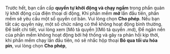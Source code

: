 Trước hết, bạn cần cấp **quyền tự khởi động và chạy ngầm** trong phần quản lý khởi động của điện thoại di động,
Khi phần mềm **mở** lần đầu tiên, phần mềm sẽ yêu cầu một số quyền cơ bản. Vui lòng chọn **Cho phép**. Nếu bạn tắt các quyền này, một số chức năng có thể không hoạt động bình thường. Để biết chi tiết, vui lòng xem [Mô tả quyền ](Mô tả quyền .md),
Để ngăn nền của phần mềm không hoạt động bởi hệ thống và gây ra phản hồi kịp thời, khi phần mềm chạy lần đầu tiên, nó sẽ nhắc hộp thoại **Bỏ qua tối ưu hóa pin**, vui lòng chọn **Cho phép**,